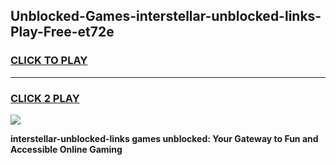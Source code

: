 
## Unblocked-Games-interstellar-unblocked-links-Play-Free-et72e
<h3>
<a href="https://premium76.site?title=interstellar-unblocked-links&ref=20M">CLICK TO PLAY</a></h3>
<hr>

<h3>
<a href="https://premium76.site?title=interstellar-unblocked-links&ref=20M">CLICK 2 PLAY</a>
  
</h3>

<a href="https://premium76.site?title=interstellar-unblocked-links&ref=19M"><img src="https://clearcache.store/games.png"></a>


**interstellar-unblocked-links games unblocked: Your Gateway to Fun and Accessible Online Gaming**
